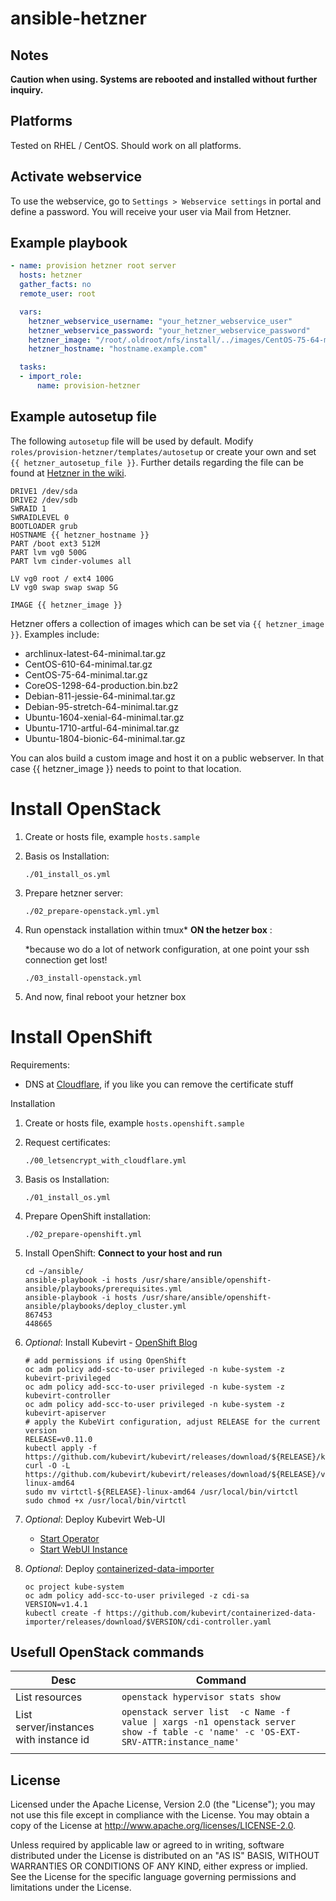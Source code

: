 # ansible-hetzner

Notes
-----

**Caution when using. Systems are rebooted and installed without further inquiry.**

Platforms
---------

Tested on RHEL / CentOS. Should work on all platforms.

Activate webservice
-------------------

To use the webservice, go to ``Settings > Webservice settings`` in portal and define a password. You will receive your user via Mail from Hetzner.

Example playbook
----------------

```yml
- name: provision hetzner root server
  hosts: hetzner
  gather_facts: no
  remote_user: root

  vars:
    hetzner_webservice_username: "your_hetzner_webservice_user"
    hetzner_webservice_password: "your_hetzner_webservice_password"
    hetzner_image: "/root/.oldroot/nfs/install/../images/CentOS-75-64-minimal.tar.gz"
    hetzner_hostname: "hostname.example.com"

  tasks:
  - import_role:
      name: provision-hetzner

```

Example autosetup file
----------------------

The following ``autosetup`` file  will be used by default. Modify ``roles/provision-hetzner/templates/autosetup`` or create your own and set ``{{ hetzner_autosetup_file }}``.
 Further details regarding the file can be found at [Hetzner in the wiki](https://wiki.hetzner.de/index.php/Installimage/en#autosetup).

```
DRIVE1 /dev/sda
DRIVE2 /dev/sdb
SWRAID 1
SWRAIDLEVEL 0
BOOTLOADER grub
HOSTNAME {{ hetzner_hostname }}
PART /boot ext3 512M
PART lvm vg0 500G
PART lvm cinder-volumes all

LV vg0 root / ext4 100G
LV vg0 swap swap swap 5G

IMAGE {{ hetzner_image }}
```

Hetzner offers a collection of images which can be set via ``{{ hetzner_image }}``. Examples include:

* archlinux-latest-64-minimal.tar.gz
* CentOS-610-64-minimal.tar.gz
* CentOS-75-64-minimal.tar.gz
* CoreOS-1298-64-production.bin.bz2
* Debian-811-jessie-64-minimal.tar.gz
* Debian-95-stretch-64-minimal.tar.gz
* Ubuntu-1604-xenial-64-minimal.tar.gz
* Ubuntu-1710-artful-64-minimal.tar.gz
* Ubuntu-1804-bionic-64-minimal.tar.gz

You can alos build a custom image and host it on a public webserver. In that case {{ hetzner_image }} needs to point to that location.

# Install OpenStack

 1) Create or hosts file, example ```hosts.sample```
 2) Basis os Installation: 
      ```
      ./01_install_os.yml
      ```
 3) Prepare hetzner server: 
      ``` 
      ./02_prepare-openstack.yml.yml
      ```
 4) Run openstack installation within tmux* **ON the hetzer 
 box** : 
      
      *because wo do a lot of network configuration, at one point your ssh connection get lost!
     ``` 
     ./03_install-openstack.yml
     ```
 5) And now, final reboot your hetzner box

# Install OpenShift

Requirements:
 - DNS at [Cloudflare](https://www.cloudflare.com/), if you like you can remove the certificate stuff

Installation
 1) Create or hosts file, example ```hosts.openshift.sample```
 2) Request certificates: 
      ```
      ./00_letsencrypt_with_cloudflare.yml
      ```
 3) Basis os Installation: 
      ```
      ./01_install_os.yml
      ```
 4) Prepare OpenShift installation:   
      ```
      ./02_prepare-openshift.yml
      ```
 5) Install OpenShift: **Connect to your host and run**
    ``` 
    cd ~/ansible/ 
    ansible-playbook -i hosts /usr/share/ansible/openshift-ansible/playbooks/prerequisites.yml
    ansible-playbook -i hosts /usr/share/ansible/openshift-ansible/playbooks/deploy_cluster.yml
    867453
    448665
    ```
 6) *Optional*: Install Kubevirt - [OpenShift Blog](https://blog.openshift.com/getting-started-with-kubevirt/)
    ```
    # add permissions if using OpenShift
    oc adm policy add-scc-to-user privileged -n kube-system -z kubevirt-privileged
    oc adm policy add-scc-to-user privileged -n kube-system -z kubevirt-controller
    oc adm policy add-scc-to-user privileged -n kube-system -z kubevirt-apiserver
    # apply the KubeVirt configuration, adjust RELEASE for the current version
    RELEASE=v0.11.0
    kubectl apply -f https://github.com/kubevirt/kubevirt/releases/download/${RELEASE}/kubevirt.yaml
    curl -O -L https://github.com/kubevirt/kubevirt/releases/download/${RELEASE}/virtctl-${RELEASE}-linux-amd64
    sudo mv virtctl-${RELEASE}-linux-amd64 /usr/local/bin/virtctl
    sudo chmod +x /usr/local/bin/virtctl
    ```
 7) *Optional*: Deploy Kubevirt Web-UI
    - [Start Operator](https://github.com/kubevirt/web-ui-operator#variant-1-the-openshift-console-is-installed)
    - [Start WebUI Instance](https://github.com/kubevirt/web-ui-operator#fire-web-ui-deployment)

 8) *Optional*: Deploy [containerized-data-importer](https://github.com/kubevirt/containerized-data-importer)
    ```
    oc project kube-system
    oc adm policy add-scc-to-user privileged -z cdi-sa
    VERSION=v1.4.1
    kubectl create -f https://github.com/kubevirt/containerized-data-importer/releases/download/$VERSION/cdi-controller.yaml
    ```

## Usefull OpenStack commands 

| Desc | Command |
|------|---------|
| List resources     |    ```openstack hypervisor stats show ```     |
| List server/instances with instance id     | ```openstack server list  -c Name -f value \| xargs -n1 openstack server show -f table -c 'name' -c 'OS-EXT-SRV-ATTR:instance_name'```        |
|      |         |

License
-------

Licensed under the Apache License, Version 2.0 (the "License");
you may not use this file except in compliance with the License.
You may obtain a copy of the License at http://www.apache.org/licenses/LICENSE-2.0.

Unless required by applicable law or agreed to in writing, software
distributed under the License is distributed on an "AS IS" BASIS,
WITHOUT WARRANTIES OR CONDITIONS OF ANY KIND, either express or implied.
See the License for the specific language governing permissions and
limitations under the License.


